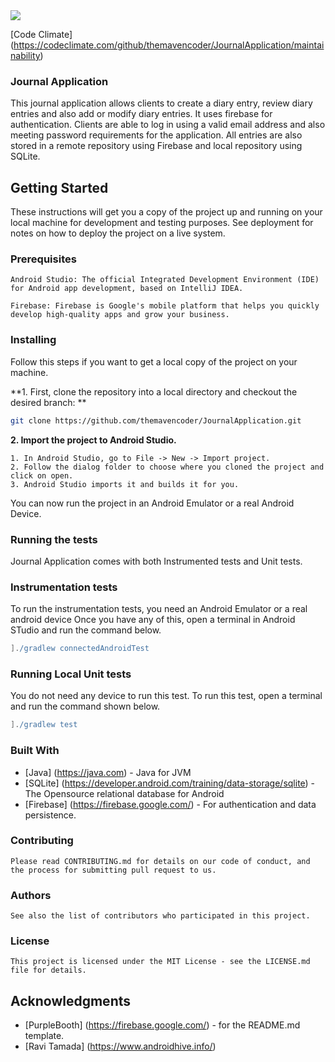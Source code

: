 <img src="https://api.codeclimate.com/v1/badges/38320312fdc180159372/maintainability" /> 

[Code Climate] (https://codeclimate.com/github/themavencoder/JournalApplication/maintainability)

###	Journal Application ###

This journal application allows clients to create a diary entry, review diary entries and also add or modify diary entries. It uses firebase for authentication. Clients are able to log in using a valid email address and also meeting password requirements for the application. All entries are also stored in a remote repository using Firebase and local repository using SQLite.


##	Getting Started  ##

These instructions will get you a copy of the project up and running on your local machine for development and testing purposes. See deployment for notes on how to deploy the project on a live system.

###	Prerequisites	###
```
Android Studio: The official Integrated Development Environment (IDE) for Android app development, based on IntelliJ IDEA.

Firebase: Firebase is Google's mobile platform that helps you quickly develop high-quality apps and grow your business.
```
###	Installing  ###

Follow this steps if you want to get a local copy of the project on your machine. 

**1. First, clone the repository into a local directory and checkout the desired
branch: **

```sh
git clone https://github.com/themavencoder/JournalApplication.git

```

**2. Import the project to Android Studio.**

	1. In Android Studio, go to File -> New -> Import project.
	2. Follow the dialog folder to choose where you cloned the project and click on open.
	3. Android Studio imports it and builds it for you.


You can now run the project in an Android Emulator or a real Android Device.

### Running the tests	###

Journal Application comes with both Instrumented tests and Unit tests.

### Instrumentation tests ###

To run the instrumentation tests, you need an Android Emulator or a real android device Once you have any of this, open a terminal in Android STudio and run the command below.

```gradle
]./gradlew connectedAndroidTest
```
		 

### Running Local Unit tests

You do not need any device to run this test. To run this test, open a terminal and run the command shown below. 


```gradle
]./gradlew test
```


### Built With


- [Java] (https://java.com) - Java for JVM
- [SQLite] (https://developer.android.com/training/data-storage/sqlite) - The Opensource relational database for Android
- [Firebase] (https://firebase.google.com/) - For authentication and data persistence.

### Contributing

	Please read CONTRIBUTING.md for details on our code of conduct, and the process for submitting pull request to us. 

###	Authors

	See also the list of contributors who participated in this project.

### License
	
	This project is licensed under the MIT License - see the LICENSE.md file for details.

##	Acknowledgments
- [PurpleBooth] (https://firebase.google.com/) - for the README.md template.
- [Ravi Tamada] (https://www.androidhive.info/)
	

